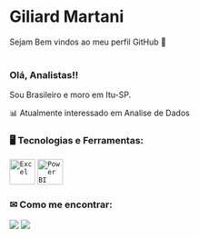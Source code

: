 <h1 align="left">Giliard Martani</h1>
<p>Sejam Bem vindos ao meu perfil GitHub 🖖
</br>
</br>
<h3 align="left">Olá, Analistas!!</h3>
<p> Sou Brasileiro e moro em Itu-SP.
<p align="left">📊 Atualmente interessado em Analise de Dados</p>

### 🖥️ Tecnologias e Ferramentas: 

<code><img width="45px" src="https://user-images.githubusercontent.com/95966908/154862938-254348e1-4291-448c-95ba-2daba1b33fb9.png" title = "Excel"/></code>
<code><img width="45px" src="https://user-images.githubusercontent.com/95966908/154862894-f215a9ce-9bcf-4f6e-ab59-43e1b8163431.png" title = "Power BI"/></code>

### ✉ Como me encontrar:
<div>   
  <a href="https://www.instagram.com/glard.ms/" target="_blank"><img src="https://img.shields.io/badge/-Instagram-%23E4405F?style=for-the-badge&logo=instagram&logoColor=white" target="_blank"></a>
  <a href="https://www.linkedin.com/in/giliard-martani-079908189/" target="_blank"><img src="https://img.shields.io/badge/-LinkedIn-%230077B5?style=for-the-badge&logo=linkedin&logoColor=white" target="_blank"></a> 
</div>
</p>
